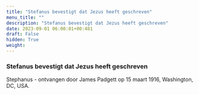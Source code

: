 ```yaml
---
title: "Stefanus bevestigt dat Jezus heeft geschreven"
menu_title: ""
description: "Stefanus bevestigt dat Jezus heeft geschreven"
date: 2023-09-01 06:00:01+00:481
draft: False
hidden: True
weight:
---
```

### Stefanus bevestigt dat Jezus heeft geschreven

Stephanus - ontvangen door James Padgett op 15 maart 1916, Washington, DC, USA.
